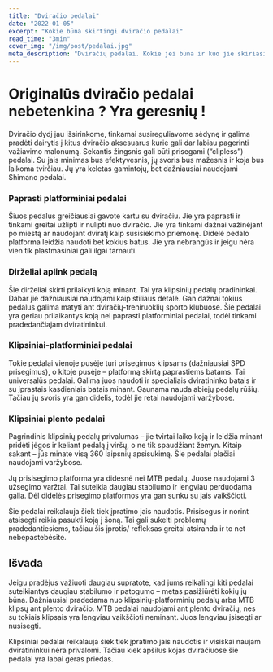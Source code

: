 ```yaml
---
title: "Dviračio pedalai"
date: "2022-01-05"
excerpt: "Kokie būna skirtingi dviračio pedalai"
read_time: "3min"
cover_img: "/img/post/pedalai.jpg"
meta_description: "Dviračių pedalai. Kokie jei būna ir kuo jie skiriasi vieni nuo kitų?"
---
```


# Originalūs dviračio pedalai nebetenkina ? Yra geresnių !

Dviračio dydį jau išsirinkome, tinkamai susireguliavome sėdynę ir galima pradėti dairytis į kitus dviračio aksesuarus kurie gali dar labiau pagerinti važiavimo malonumą. Sekantis žingsnis gali būti prisegami (“clipless”) pedalai. Su jais minimas bus efektyvesnis, jų svoris bus mažesnis ir koja bus laikoma tvirčiau. Jų yra keletas gamintojų, bet dažniausiai naudojami Shimano pedalai.

### Paprasti platforminiai pedalai

Šiuos pedalus greičiausiai gavote kartu su dviračiu. Jie yra paprasti ir tinkami greitai užlipti ir nulipti nuo dviračio. Jie yra tinkami dažnai važinėjant po miestą ar naudojant dviratį kaip susisiekimo priemonę. Didelė pedalo platforma leidžia naudoti bet kokius batus. Jie yra nebrangūs ir jeigu nėra vien tik plastmasiniai gali ilgai tarnauti.

### Dirželiai aplink pedalą

Šie dirželiai skirti prilaikyti koją minant. Tai yra klipsinių pedalų pradininkai. Dabar jie dažniausiai naudojami kaip stiliaus detalė. Gan dažnai tokius pedalus galima matyti ant dviračių-treniruoklių sporto klubuose. Šie pedalai yra geriau prilaikantys koją nei paprasti platforminiai pedalai, todėl tinkami pradedančiajam dviratininkui.

### Klipsiniai-platforminiai pedalai

Tokie pedalai vienoje pusėje turi prisegimus klipsams (dažniausiai SPD prisegimus), o kitoje pusėje – platformą skirtą paprastiems batams. Tai universalūs pedalai. Galima juos naudoti ir specialiais dviratininko batais ir su įprastais kasdieniais batais minant. Gaunama nauda abiejų pedalų rūšių. Tačiau jų svoris yra gan didelis, todėl jie retai naudojami varžybose.

### Klipsiniai plento pedalai

Pagrindinis klipsinių pedalų privalumas – jie tvirtai laiko koją ir leidžia minant pridėti jėgos ir keliant pedalą į viršų, o ne tik spaudžiant žemyn. Kitaip sakant – jūs minate visą 360 laipsnių apsisukimą. Šie pedalai plačiai naudojami varžybose.

Jų prisisegimo platforma yra didesnė nei MTB pedalų. Juose naudojami 3 užsegimo varžtai. Tai suteikia daugiau stabilumo ir lengviau perduodama galia. Dėl didelės prisegimo platformos yra gan sunku su jais vaikščioti.

Šie pedalai reikalauja šiek tiek įpratimo jais naudotis. Prisisegus ir norint atsisegti reikia pasukti koją į šoną. Tai gali sukelti problemų pradedantiesiems, tačiau šis įprotis/ refleksas greitai atsiranda ir to net nebepastebėsite.

## Išvada

Jeigu pradėjus važiuoti daugiau supratote, kad jums reikalingi kiti pedalai suteikiantys daugiau stabilumo ir patogumo – metas pasižiūrėti kokių jų būna. Dažniausiai pradedama nuo klipsinių-platforminių pedalų arba MTB klipsų ant plento dviračio. MTB pedalai naudojami ant plento dviračių, nes su tokiais klipsais yra lengviau vaikščioti neminant. Juos lengviau įsisegti ar nusisegti.

Klipsiniai pedalai reikalauja šiek tiek įpratimo jais naudotis ir visiškai naujam dviratininkui nėra privalomi. Tačiau kiek apšilus kojas dviračiuose šie pedalai yra labai geras priedas.
